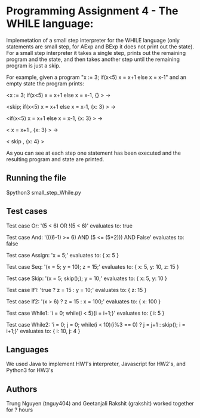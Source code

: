 # Programming Assignment 4 - The WHILE language:

Implemetation of a small step interpreter for the WHILE language (only statements are small step, for AExp and BExp it does not print out the state).  For a small step interpreter it takes a single step, prints out the remaining program and the state, and then takes another step until the remaining program is just a skip.

For example, given a program "x := 3; if(x<5) x = x+1 else x = x-1" and an empty state the program prints:

<x := 3; if(x<5) x = x+1 else x = x-1, {} >   ->

<skip; if(x<5) x = x+1 else x = x-1, {x: 3} >   ->

<if(x<5) x = x+1 else x = x-1, {x: 3} >   ->

< x = x+1 , {x: 3} >    ->

< skip , {x: 4} >

As you can see at each step one statement has been executed and the resulting program and state are printed.

## Running the file

$python3 small_step_While.py

## Test cases

Test case Or: '(5 < 6) OR !(5 < 6)' evaluates to:  true

Test case And: '(((6-1) >= 6) AND (5 <= (5*2))) AND False' evaluates to:  false

Test case Assign: 'x = 5;' evaluates to:  { x: 5 } 

Test case Seq: '(x = 5; y = 10); z = 15;' evaluates to:  { x: 5, y: 10, z: 15 } 

Test case Skip: '(x = 5; skip();); y = 10;' evaluates to:  { x: 5, y: 10 }

Test case If1: 'true ? z = 15 : y = 10;' evaluates to:  { z: 15 }

Test case If2: '(x > 6) ? z = 15 : x = 100;' evaluates to:  { x: 100 }

Test case While1: 'i = 0; while(i < 5){i = i+1;}' evaluates to:  { i: 5 }

Test case While2: 'i = 0; j = 0; while(i < 10){i\%3 == 0) ? j = j+1 : skip(); i = i+1;}' evaluates to:  { i: 10, j: 4 }

## Languages

We used Java to implement HW1's interpreter, Javascript for HW2's, and Python3 for HW3's

## Authors
Trung Nguyen (tnguy404) and Geetanjali Rakshit (grakshit) worked together for ? hours
